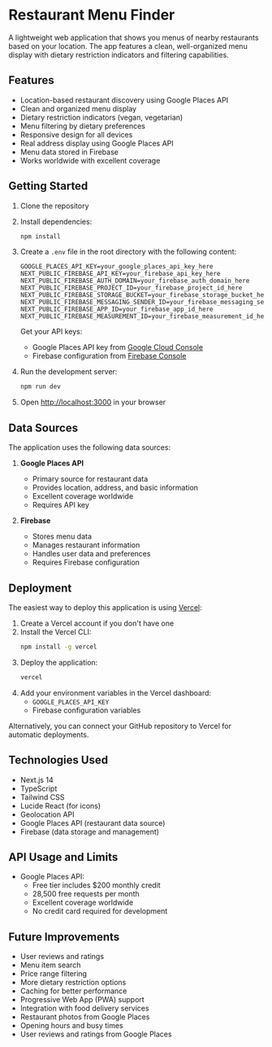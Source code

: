 # Restaurant Menu Finder

A lightweight web application that shows you menus of nearby restaurants based on your location. The app features a clean, well-organized menu display with dietary restriction indicators and filtering capabilities.

## Features

- Location-based restaurant discovery using Google Places API
- Clean and organized menu display
- Dietary restriction indicators (vegan, vegetarian)
- Menu filtering by dietary preferences
- Responsive design for all devices
- Real address display using Google Places API
- Menu data stored in Firebase
- Works worldwide with excellent coverage

## Getting Started

1. Clone the repository
2. Install dependencies:
   ```bash
   npm install
   ```
3. Create a `.env` file in the root directory with the following content:
   ```
   GOOGLE_PLACES_API_KEY=your_google_places_api_key_here
   NEXT_PUBLIC_FIREBASE_API_KEY=your_firebase_api_key_here
   NEXT_PUBLIC_FIREBASE_AUTH_DOMAIN=your_firebase_auth_domain_here
   NEXT_PUBLIC_FIREBASE_PROJECT_ID=your_firebase_project_id_here
   NEXT_PUBLIC_FIREBASE_STORAGE_BUCKET=your_firebase_storage_bucket_here
   NEXT_PUBLIC_FIREBASE_MESSAGING_SENDER_ID=your_firebase_messaging_sender_id_here
   NEXT_PUBLIC_FIREBASE_APP_ID=your_firebase_app_id_here
   NEXT_PUBLIC_FIREBASE_MEASUREMENT_ID=your_firebase_measurement_id_here
   ```
   
   Get your API keys:
   - Google Places API key from [Google Cloud Console](https://console.cloud.google.com/)
   - Firebase configuration from [Firebase Console](https://console.firebase.google.com/)

4. Run the development server:
   ```bash
   npm run dev
   ```
5. Open [http://localhost:3000](http://localhost:3000) in your browser

## Data Sources

The application uses the following data sources:

1. **Google Places API**
   - Primary source for restaurant data
   - Provides location, address, and basic information
   - Excellent coverage worldwide
   - Requires API key

2. **Firebase**
   - Stores menu data
   - Manages restaurant information
   - Handles user data and preferences
   - Requires Firebase configuration

## Deployment

The easiest way to deploy this application is using [Vercel](https://vercel.com):

1. Create a Vercel account if you don't have one
2. Install the Vercel CLI:
   ```bash
   npm install -g vercel
   ```
3. Deploy the application:
   ```bash
   vercel
   ```
4. Add your environment variables in the Vercel dashboard:
   - `GOOGLE_PLACES_API_KEY`
   - Firebase configuration variables

Alternatively, you can connect your GitHub repository to Vercel for automatic deployments.

## Technologies Used

- Next.js 14
- TypeScript
- Tailwind CSS
- Lucide React (for icons)
- Geolocation API
- Google Places API (restaurant data source)
- Firebase (data storage and management)

## API Usage and Limits

- Google Places API:
  - Free tier includes $200 monthly credit
  - 28,500 free requests per month
  - Excellent coverage worldwide
  - No credit card required for development

## Future Improvements

- User reviews and ratings
- Menu item search
- Price range filtering
- More dietary restriction options
- Caching for better performance
- Progressive Web App (PWA) support
- Integration with food delivery services
- Restaurant photos from Google Places
- Opening hours and busy times
- User reviews and ratings from Google Places 